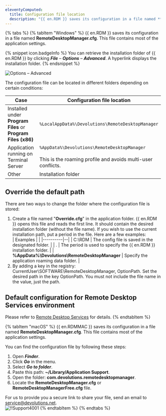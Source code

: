 ```yaml
---
eleventyComputed:
  title: Configuration file location
  description: "{{ en.RDM }} saves its configuration in a file named **RemoteDesktopManager.cfg**. This file contains most of the application settings."
---
```

{% tabs %}
{% tabItem "Windows" %}
{{ en.RDM }} saves its configuration in a file named **RemoteDesktopManager.cfg**. This file contains most of the application settings.

{% snippet icon.badgeInfo %}
You can retrieve the installation folder of {{ en.RDM }} by clicking ***File*** – ***Options*** – ***Advanced***. A hyperlink displays the installation folder.
{% endsnippet %}

![Options – Advanced](https://webdevolutions.azureedge.net/docs/en/rdm/windows/RDMWin2257.png)

The configuration file can be located in different folders depending on certain conditions:

| Case                                                         | Configuration file location                       |
|--------------------------------------------------------------|---------------------------------------------------|
| Installed under **Program Files** or **Program Files (x86)** | `%LocalAppData%\Devolutions\RemoteDesktopManager` |
| Application running on Terminal Server                       | `%AppData%\Devolutions\RemoteDesktopManager`<br><br>This is the roaming profile and avoids multi-user conflicts. |
| Other                                                        | Installation folder                               |

## Override the default path
There are two ways to change the folder where the configuration file is stored:

1. Create a file named "**Override.cfg**" in the application folder. {{ en.RDM }} opens this file and reads the first line. It should contain the desired installation folder (without the file name). If you wish to use the current installation path, put a period in the file. Here are a few examples:  
   | Examples |  |
   |----------|--|
   | C:\RDM | The config file is saved in the designated folder. |
   | . | The period is used to specify the {{ en.RDM }} installation folder. |
   | **%AppData%\Devolutions\RemoteDesktopManager** | Specify the application roaming data folder. |
1. By adding a key in the registry: CurrentUser\SOFTWARE\RemoteDesktopManager, OptionPath. Set the desired path in the key OptionPath. You must not include the file name in the value, just the path.

## Default configuration for Remote Desktop Services environment
Please refer to [Remote Desktop Services](/rdm/windows/installation/client/terminal-services/) for details.
{% endtabItem %}

{% tabItem "macOS" %}
{{ en.RDMMAC }} saves its configuration in a file named **RemoteDesktopManager.cfg**. This file contains most of the application settings.  

You can find the configuration file by following these steps:  

1. Open ***Finder***. 
1. Click ***Go*** in the menu. 
1. Select ***Go to folder***. 
1. Paste this path: **~/Library/Application Support**. 
1. Open the folder: **com.devolutions.remotedesktopmanager**. 
1. Locate the **RemoteDesktopManager.cfg** or **RemoteDesktopManagerFree.cfg** file. 

For us to provide you a secure link to share your file, send an email to [service@devolutions.net](mailto:service@devolutions.net).  
![!!Support4001](https://webdevolutions.azureedge.net/docs/en/rdm/mac/Support4001.png)
{% endtabItem %}
{% endtabs %}